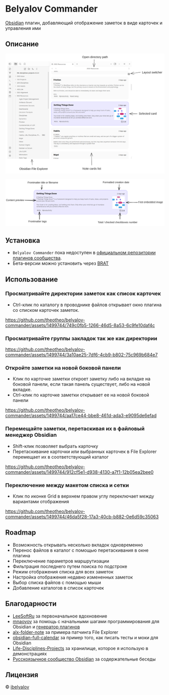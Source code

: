 # Belyalov Commander 
[Obsidian](https://obsidian.md/) плагин, добавляющий отображение заметок в виде карточек и управления ими

## Описание
![Пример](docs/example.png)

![Пример карточки для заметок с описанием](docs/note-card.png)

## Установка

- `Belyalov Commander` пока недоступен в [официальном репозитории плагинов сообщества](https://obsidian.md/plugins).
- Бета-версии можно установить через [BRAT](https://github.com/TfTHacker/obsidian42-brat)

## Использование

### Просматривайте директории заметок как список карточек

- Ctrl-клик по каталогу в проводнике файлов открывает окно плагина со списком карточек заметок.

https://github.com/theotheo/belyalov-commander/assets/1499744/749c0fb5-1266-46d5-8a53-6c9fe10daf4c

### Просматривайте группы закладок так же как директории

https://github.com/theotheo/belyalov-commander/assets/1499744/3a10ae25-7df6-4cb9-b802-75c969b684e7

### Откройте заметки на новой боковой панели

- Клик по карточке заметки откроет заметку либо на вкладке на боковой панели, если такая панель существует, либо на новой вкладке.
- Ctrl-клик по карточке заметки открывает ее на новой боковой панели

https://github.com/theotheo/belyalov-commander/assets/1499744/aa17ce44-bbe8-461d-ada3-e9095de6efad

### Перемещайте заметки, перетаскивая их в файловый менеджер Obsidian

- Shift-клик позволяет выбрать карточку
- Перетаскивание карточки или выбранных карточек в File Explorer перемещает их в соответствующий каталог

https://github.com/theotheo/belyalov-commander/assets/1499744/912cf5e1-d938-4130-a7f1-12b05ea2bee0

### Переключение между макетом списка и сетки

- Клик по иконке Grid в верхнем правом углу переключает между вариантами отображения 

https://github.com/theotheo/belyalov-commander/assets/1499744/46da5f28-17a3-40cb-b882-0e6d59c35063

## Roadmap

- Возможность открывать несколько вкладок одновременно
- Перенос файлов в каталог с помощью перетаскивания в окне плагина
- Переключение параметров маршрутизации
- Фильтрация последнего путем поиска по подстроке
- Режим отображения списка для всех заметок
- Настройка отображения недавно измененных заметок
- Выбор списка файлов с помощью мыши
- Добавление каталогов в список карточек

## Благодарности

- [LeeSoftRu](https://github.com/LeeSoftRu) за первоначальное вдохновение
- [mnaovov](https://github.com/mnaoumov) за помощь с начальными шагами программирования для Obsidian и [генератор плагинов](https://github.com/mnaoumov/generator-obsidian-plugin)
- [alx-folder-note](https://github.com/aidenlx/alx-folder-note) за примера патчинга File Explorer 
- [obsidian-full-calendar](https://github.com/davish/obsidian-full-calendar ) за пример того, как писать тесты и моки для Obsidian
- [Life-Disciplines-Projects](https://github.com/uwidev/life-disciplines-projects) за хранилище, которое я использую в демонстрациях
- [Русскоязычное сообщество Obsidian](https://t.me/obsidian_z) за содержательные беседы

## Лицензия

 © [ibelyalov](https://github.com/theotheo/)

